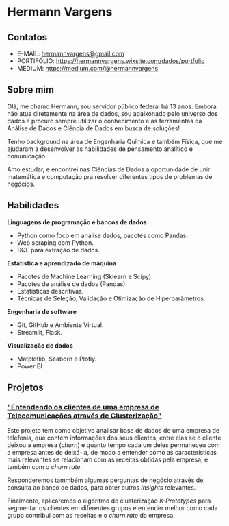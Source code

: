 # Hermann Vargens

## Contatos
- E-MAIL: hermannvargens@gmail.com
- PORTIFÓLIO: https://hermannvargens.wixsite.com/dados/portfolio
- MEDIUM: https://medium.com/@hermannvargens

## Sobre mim

Olá, me chamo Hermann, sou servidor público federal há 13 anos. Embora não atue diretamente na área de dados, sou apaixonado pelo universo dos dados e procuro sempre utilizar o conhecimento e as ferramentas da Análise de Dados e Ciência de Dados em busca de soluções!

Tenho background na área de Engenharia Química e também Física, que me ajudaram a desenvolver as habilidades de pensamento analítico e comunicação.

Amo estudar, e encontrei nas Ciências de Dados a oportunidade de unir matemática e computação pra resolver diferentes tipos de problemas de negócios.


## Habilidades

**Linguagens de programação e bancos de dados**
- Python como foco em análise dados, pacotes como Pandas.
- Web scraping com Python.
- SQL para extração de dados.

**Estatística e aprendizado de máquina**
- Pacotes de Machine Learning (Sklearn e Scipy).
- Pacotes de análise de dados (Pandas).
- Estatísticas descritivas.
- Técnicas de Seleção, Validação e Otimização de Hiperparâmetros.

**Engenharia de software**
- Git, GitHub e Ambiente Virtual.
- Streamlit, Flask.

**Visualização de dados**
- Matplotlib, Seaborn e Plotly.
- Power BI 

## Projetos

### ["Entendendo os clientes de uma empresa de Telecomunicações através de Clusterização"](https://github.com/hermannvargens/Clustering)
Este projeto tem como objetivo analisar base de dados de uma empresa de telefonia, que contém informações dos seus clientes, entre elas se o cliente deixou a empresa (*churn*) e quanto tempo cada um deles permaneceu com a empresa antes de deixá-la, de modo a entender como as características mais relevantes se relacionam com as receitas obtidas pela empresa, e também com o *churn rate*.

Responderemos tammbém algumas perguntas de negócio através de consulta ao banco de dados, para obter outros *insights* relevantes.

Finalmente, aplicaremos o algoritmo de clusterização *K-Prototypes* para segmentar os clientes em diferentes grupos e entender melhor como cada grupo contribui com as receitas e o *churn rate* da empresa.
